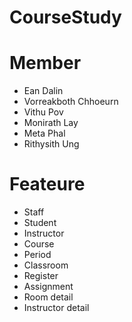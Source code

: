 # CourseStudy

# Member

- Ean Dalin
- Vorreakboth Chhoeurn
- Vithu Pov
- Monirath Lay
- Meta Phal
- Rithysith Ung

# Feateure

- Staff
- Student
- Instructor
- Course
- Period
- Classroom
- Register
- Assignment
- Room detail
- Instructor detail
